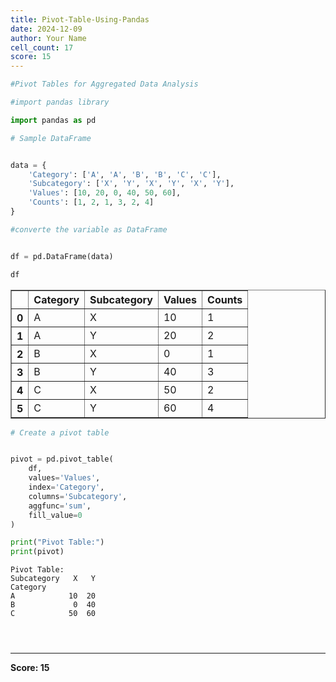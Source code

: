 ```yaml
---
title: Pivot-Table-Using-Pandas
date: 2024-12-09
author: Your Name
cell_count: 17
score: 15
---
```


```python
#Pivot Tables for Aggregated Data Analysis
```


```python
#import pandas library
```


```python
import pandas as pd
```


```python
# Sample DataFrame
```


```python

```


```python
data = {
    'Category': ['A', 'A', 'B', 'B', 'C', 'C'],
    'Subcategory': ['X', 'Y', 'X', 'Y', 'X', 'Y'],
    'Values': [10, 20, 0, 40, 50, 60],
    'Counts': [1, 2, 1, 3, 2, 4]
}
```


```python
#converte the variable as DataFrame
```


```python

```


```python
df = pd.DataFrame(data)
```


```python
df
```




<div>
<style scoped>
    .dataframe tbody tr th:only-of-type {
        vertical-align: middle;
    }

    .dataframe tbody tr th {
        vertical-align: top;
    }

    .dataframe thead th {
        text-align: right;
    }
</style>
<table border="1" class="dataframe">
  <thead>
    <tr style="text-align: right;">
      <th></th>
      <th>Category</th>
      <th>Subcategory</th>
      <th>Values</th>
      <th>Counts</th>
    </tr>
  </thead>
  <tbody>
    <tr>
      <th>0</th>
      <td>A</td>
      <td>X</td>
      <td>10</td>
      <td>1</td>
    </tr>
    <tr>
      <th>1</th>
      <td>A</td>
      <td>Y</td>
      <td>20</td>
      <td>2</td>
    </tr>
    <tr>
      <th>2</th>
      <td>B</td>
      <td>X</td>
      <td>0</td>
      <td>1</td>
    </tr>
    <tr>
      <th>3</th>
      <td>B</td>
      <td>Y</td>
      <td>40</td>
      <td>3</td>
    </tr>
    <tr>
      <th>4</th>
      <td>C</td>
      <td>X</td>
      <td>50</td>
      <td>2</td>
    </tr>
    <tr>
      <th>5</th>
      <td>C</td>
      <td>Y</td>
      <td>60</td>
      <td>4</td>
    </tr>
  </tbody>
</table>
</div>




```python
# Create a pivot table
```


```python

```


```python
pivot = pd.pivot_table(
    df, 
    values='Values', 
    index='Category', 
    columns='Subcategory', 
    aggfunc='sum', 
    fill_value=0
)
```


```python
print("Pivot Table:")
print(pivot)
```

    Pivot Table:
    Subcategory   X   Y
    Category           
    A            10  20
    B             0  40
    C            50  60



```python

```


```python

```


```python

```


---
**Score: 15**
